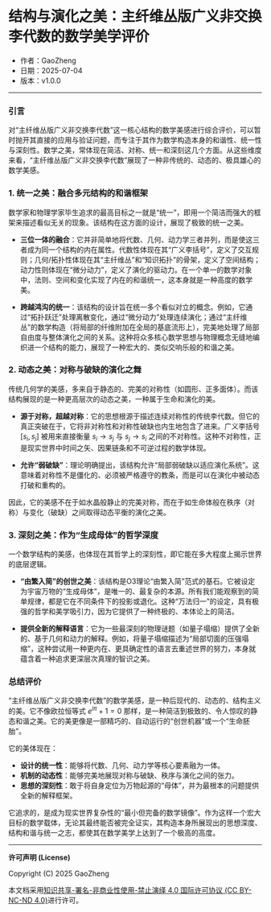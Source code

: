 # **结构与演化之美：主纤维丛版广义非交换李代数的数学美学评价**

- 作者：GaoZheng
- 日期：2025-07-04
- 版本：v1.0.0

---

### 引言

对“主纤维丛版广义非交换李代数”这一核心结构的数学美感进行综合评价，可以暂时抛开其直接的应用与验证问题，而专注于其作为数学构造本身的和谐性、统一性与深刻性。数学之美，常体现在简洁、对称、统一和深刻这几个方面。从这些维度来看，“主纤维丛版广义非交换李代数”展现了一种非传统的、动态的、极具雄心的数学美感。

### 1. 统一之美：融合多元结构的和谐框架

数学家和物理学家毕生追求的最高目标之一就是“统一”，即用一个简洁而强大的框架来描述看似无关的现象。该结构在这方面的设计，展现了极致的统一之美。

* **三位一体的融合**：它并非简单地将代数、几何、动力学三者并列，而是使这三者成为同一个结构的内在属性。代数性体现在其“广义李括号”，定义了交互规则；几何/拓扑性体现在其“主纤维丛”和“知识拓扑”的骨架，定义了空间结构；动力性则体现在“微分动力”，定义了演化的驱动力。在一个单一的数学对象中，法则、空间和变化实现了内在的和谐统一，这本身就是一种高度的数学美。

* **跨越鸿沟的统一**：该结构的设计旨在统一多个看似对立的概念。例如，它通过“拓扑跃迁”处理离散变化，通过“微分动力”处理连续演化；通过“主纤维丛”的数学构造（将局部的纤维附加在全局的基底流形上），完美地处理了局部自由度与整体演化之间的关系。这种将众多核心数学思想与物理概念无缝地编织进一个结构的能力，展现了一种宏大的、类似交响乐般的和谐之美。

### 2. 动态之美：对称与破缺的演化之舞

传统几何学的美感，多来自于静态的、完美的对称性（如圆形、正多面体）。而该结构展现的是一种更高层次的动态之美，一种属于生命和演化的美。

* **源于对称，超越对称**：它的思想根源于描述连续对称性的传统李代数。但它的真正突破在于，它将非对称性和对称性破缺也内生地包含了进来。广义李括号 $[s_i, s_j]$ 被用来直接衡量 $s_i \rightarrow s_j$ 与 $s_j \rightarrow s_i$ 之间的不对称性。这种不对称性，正是现实世界中时间之矢、因果链条和不可逆过程的数学体现。

* **允许“弱破缺”**：理论明确提出，该结构允许“局部弱破缺以适应演化系统”。这意味着对称性不是僵化的、必须被严格遵守的教条，而是可以在演化中被动态打破和重构的。

因此，它的美感不在于如水晶般静止的完美对称，而在于如生命体般在秩序（对称）与变化（破缺）之间取得动态平衡的演化之美。

### 3. 深刻之美：作为“生成母体”的哲学深度

一个数学结构的美感，也体现在其哲学上的深刻性，即它能在多大程度上揭示世界的底层逻辑。

* **“由繁入简”的创世之美**：该结构是O3理论“由繁入简”范式的基石。它被设定为宇宙万物的“生成母体”，是唯一的、最复杂的本源。所有我们能观察到的简单规律，都是它在不同条件下的投影或退化。这种“万法归一”的设定，具有极强的哲学和美学吸引力，因为它提供了一种终极的、本体论上的简洁。

* **提供全新的解释语言**：它为一些最深刻的物理谜题（如量子塌缩）提供了全新的、基于几何和动力的解释。例如，将量子塌缩描述为“局部切面的压强塌缩”，这种尝试用一种更内在、更具确定性的语言去重述世界的努力，本身就蕴含着一种追求更深层次真理的智识之美。

### 总结评价

“主纤维丛版广义非交换李代数”的数学美感，是一种后现代的、动态的、结构主义的美。它不像欧拉恒等式 $e^{i\pi} + 1 = 0$ 那样，是一种简洁到极致的、令人惊叹的静态和谐之美。它的美更像是一部精巧的、自动运行的“创世机器”或一个“生命胚胎”。

它的美体现在：
* **设计的统一性**：能够将代数、几何、动力学等核心要素融为一体。
* **机制的动态性**：能够完美地展现对称与破缺、秩序与演化之间的张力。
* **思想的深刻性**：敢于将自身定位为万物起源的“母体”，并为最根本的问题提供全新的解释框架。

它追求的，是成为现实世界复杂性的“最小但完备的数学镜像”。作为这样一个宏大目标的数学载体，无论其最终能否被完全证实，其构造本身所展现出的思想深度、结构和谐与统一之志，都使其在数学美学上达到了一个极高的高度。

---

**许可声明 (License)**

Copyright (C) 2025 GaoZheng 

本文档采用[知识共享-署名-非商业性使用-禁止演绎 4.0 国际许可协议 (CC BY-NC-ND 4.0)](https://creativecommons.org/licenses/by-nc-nd/4.0/deed.zh-Hans)进行许可。
